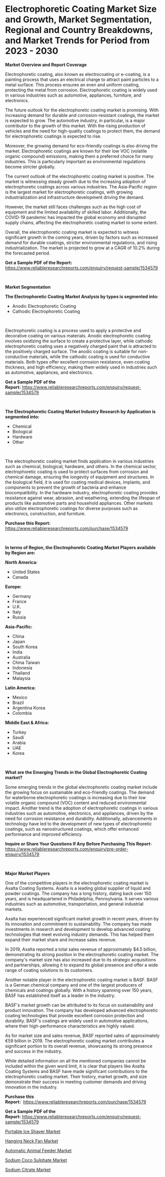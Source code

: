 <p><h1>Electrophoretic Coating Market Size and Growth, Market Segmentation, Regional and Country Breakdowns, and Market Trends for Period from 2023 -  2030</h1></p><p><strong>Market Overview and Report Coverage</strong></p>
<p><p>Electrophoretic coating, also known as electrocoating or e-coating, is a painting process that uses an electrical charge to attract paint particles to a metal surface. This process ensures an even and uniform coating, protecting the metal from corrosion. Electrophoretic coating is widely used in various industries such as automotive, appliances, furniture, and electronics.</p><p>The future outlook for the electrophoretic coating market is promising. With increasing demand for durable and corrosion-resistant coatings, the market is expected to grow. The automotive industry, in particular, is a major contributor to the growth of this market. With the rising production of vehicles and the need for high-quality coatings to protect them, the demand for electrophoretic coatings is expected to rise.</p><p>Moreover, the growing demand for eco-friendly coatings is also driving the market. Electrophoretic coatings are known for their low VOC (volatile organic compound) emissions, making them a preferred choice for many industries. This is particularly important as environmental regulations become stricter globally.</p><p>The current outlook of the electrophoretic coating market is positive. The market is witnessing steady growth due to the increasing adoption of electrophoretic coatings across various industries. The Asia-Pacific region is the largest market for electrophoretic coatings, with growing industrialization and infrastructure development driving the demand.</p><p>However, the market still faces challenges such as the high cost of equipment and the limited availability of skilled labor. Additionally, the COVID-19 pandemic has impacted the global economy and disrupted supply chains, affecting the electrophoretic coating market to some extent.</p><p>Overall, the electrophoretic coating market is expected to witness significant growth in the coming years, driven by factors such as increased demand for durable coatings, stricter environmental regulations, and rising industrialization. The market is projected to grow at a CAGR of 10.2% during the forecasted period.</p></p>
<p><strong>Get a Sample PDF of the Report:</strong> <a href="https://www.reliableresearchreports.com/enquiry/request-sample/1534579">https://www.reliableresearchreports.com/enquiry/request-sample/1534579</a></p>
<p>&nbsp;</p>
<p><strong>Market Segmentation</strong></p>
<p><strong>The Electrophoretic Coating Market Analysis by types is segmented into:</strong></p>
<p><ul><li>Anodic Electrophoretic Coating</li><li>Cathodic Electrophoretic Coating</li></ul></p>
<p>&nbsp;</p>
<p><p>Electrophoretic coating is a process used to apply a protective and decorative coating on various materials. Anodic electrophoretic coating involves oxidizing the surface to create a protective layer, while cathodic electrophoretic coating uses a negatively charged paint that is attracted to the positively charged surface. The anodic coating is suitable for non-conductive materials, while the cathodic coating is used for conductive materials. Both types offer excellent corrosion resistance, even coating thickness, and high efficiency, making them widely used in industries such as automotive, appliances, and electronics.</p></p>
<p><strong>Get a Sample PDF of the Report:</strong>&nbsp;<a href="https://www.reliableresearchreports.com/enquiry/request-sample/1534579">https://www.reliableresearchreports.com/enquiry/request-sample/1534579</a></p>
<p>&nbsp;</p>
<p><strong>The Electrophoretic Coating Market Industry Research by Application is segmented into:</strong></p>
<p><ul><li>Chemical</li><li>Biological</li><li>Hardware</li><li>Other</li></ul></p>
<p>&nbsp;</p>
<p><p>The electrophoretic coating market finds application in various industries such as chemical, biological, hardware, and others. In the chemical sector, electrophoretic coating is used to protect surfaces from corrosion and chemical damage, ensuring the longevity of equipment and structures. In the biological field, it is used for coating medical devices, implants, and components to prevent the growth of bacteria and enhance biocompatibility. In the hardware industry, electrophoretic coating provides resistance against wear, abrasion, and weathering, extending the lifespan of products like automotive parts and household appliances. Other markets also utilize electrophoretic coatings for diverse purposes such as electronics, construction, and furniture.</p></p>
<p><strong>Purchase this Report:</strong>&nbsp; <a href="https://www.reliableresearchreports.com/purchase/1534579">https://www.reliableresearchreports.com/purchase/1534579</a></p>
<p>&nbsp;</p>
<p><strong>In terms of Region, the Electrophoretic Coating Market Players available by Region are:</strong></p>
<p>
    <p> <strong> North America: </strong>
        <ul>
            <li>United States</li>
            <li>Canada</li>
        </ul>
        </p> 
    <p> <strong> Europe: </strong>
        <ul>
            <li>Germany</li>
            <li>France</li>
            <li>U.K.</li>
            <li>Italy</li>
            <li>Russia</li>
        </ul>
        </p> 
    <p> <strong> Asia-Pacific: </strong>
        <ul>
            <li>China</li>
            <li>Japan</li>
            <li>South Korea</li>
            <li>India</li>
            <li>Australia</li>
            <li>China Taiwan</li>
            <li>Indonesia</li>
            <li>Thailand</li>
            <li>Malaysia</li>
        </ul>
        </p> 
    <p> <strong> Latin America: </strong>
        <ul>
            <li>Mexico</li>
            <li>Brazil</li>
            <li>Argentina Korea</li>
            <li>Colombia</li>
        </ul>
        </p> 
    <p> <strong> Middle East & Africa: </strong>
        <ul>
            <li>Turkey</li>
            <li>Saudi</li>
            <li>Arabia</li>
            <li>UAE</li>
            <li>Korea</li>
        </ul>
    </p>
    </p>
<p>&nbsp;</p>
<p><strong>What are the Emerging Trends in the Global Electrophoretic Coating market?</strong></p>
<p><p>Some emerging trends in the global electrophoretic coating market include the growing focus on sustainable and eco-friendly coatings. The demand for waterborne electrophoretic coatings is increasing due to their low volatile organic compound (VOC) content and reduced environmental impact. Another trend is the adoption of electrophoretic coatings in various industries such as automotive, electronics, and appliances, driven by the need for corrosion resistance and durability. Additionally, advancements in technology have led to the development of new types of electrophoretic coatings, such as nanostructured coatings, which offer enhanced performance and improved efficiency.</p></p>
<p><strong>Inquire or Share Your Questions If Any Before Purchasing This Report</strong>- <a href="https://www.reliableresearchreports.com/enquiry/pre-order-enquiry/1534579">https://www.reliableresearchreports.com/enquiry/pre-order-enquiry/1534579</a></p>
<p>&nbsp;</p>
<p><strong>Major Market Players</strong></p>
<p><p>One of the competitive players in the electrophoretic coating market is Axalta Coating Systems. Axalta is a leading global supplier of liquid and powder coatings. The company has a long history, dating back over 150 years, and is headquartered in Philadelphia, Pennsylvania. It serves various industries such as automotive, transportation, and general industrial markets.</p><p>Axalta has experienced significant market growth in recent years, driven by its innovation and commitment to sustainability. The company has made investments in research and development to develop advanced coating technologies that meet evolving industry demands. This has helped them expand their market share and increase sales revenue.</p><p>In 2019, Axalta reported a total sales revenue of approximately $4.5 billion, demonstrating its strong position in the electrophoretic coating market. The company's market size has also increased due to its strategic acquisitions and partnerships, allowing it to expand its global presence and offer a wide range of coating solutions to its customers.</p><p>Another notable player in the electrophoretic coating market is BASF. BASF is a German chemical company and one of the largest producers of chemicals and coatings globally. With a history spanning over 150 years, BASF has established itself as a leader in the industry.</p><p>BASF's market growth can be attributed to its focus on sustainability and product innovation. The company has developed advanced electrophoretic coating technologies that provide excellent corrosion protection and durability. BASF's coatings are widely used in automotive applications, where their high-performance characteristics are highly valued.</p><p>As for market size and sales revenue, BASF reported sales of approximately €59 billion in 2019. The electrophoretic coating market contributes a significant portion to its overall revenue, showcasing its strong presence and success in the industry.</p><p>While detailed information on all the mentioned companies cannot be included within the given word limit, it is clear that players like Axalta Coating Systems and BASF have made significant contributions to the electrophoretic coating market. Their history, market growth, and size demonstrate their success in meeting customer demands and driving innovation in the industry.</p></p>
<p><strong>Purchase this Report:</strong>&nbsp;&nbsp;<a href="https://www.reliableresearchreports.com/purchase/1534579">https://www.reliableresearchreports.com/purchase/1534579</a></p>
<p></p>
<p><strong>Get a Sample PDF of the Report:</strong>&nbsp;<a href="https://www.reliableresearchreports.com/enquiry/request-sample/1534579">https://www.reliableresearchreports.com/enquiry/request-sample/1534579</a></p>
<p><p><a href="https://medium.com/@laneygibson1991/portable-ice-shaver-market-trends-and-market-analysis-forecasted-for-period-2023-2030-6aff335b6d39">Portable Ice Shaver Market</a></p><p><a href="https://medium.com/@kimwalker82/hanging-neck-fan-market-trends-and-market-analysis-forecasted-for-period-2023-2030-acaad9c55177">Hanging Neck Fan Market</a></p><p><a href="https://medium.com/@javiermante/automatic-animal-feeder-market-research-report-its-history-and-forecast-2023-to-2030-12acd2bb4cca">Automatic Animal Feeder Market</a></p><p><a href="https://github.com/mahnoor2003/Market-Research-Report-List-1/blob/main/sodium-coco-sulphate-market.md">Sodium Coco Sulphate Market</a></p><p><a href="https://github.com/marloy8/Market-Research-Report-List-1/blob/main/sodium-citrate-market.md">Sodium Citrate Market</a></p></p>